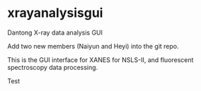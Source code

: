 xrayanalysisgui
===============

Dantong
X-ray data analysis GUI


Add two new members (Naiyun and Heyi) into the git repo.

This is the GUI interface for XANES for NSLS-II, and fluorescent spectroscopy data processing. 

Test
